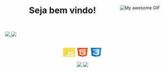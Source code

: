<div align="center">
  <div style="float: right;">
    <img src="https://media.giphy.com/media/heIX5HfWgEYlW/giphy.gif" width="300" height="300" alt="My awesome GIF" />
  </div>
  <h1> Seja bem vindo! </h1>
</div>
 
<br>

<div align="left"> <br>
  <a href="https://github.com/ColdTD">
    <img height="180em" src="https://github-readme-stats.vercel.app/api?username=ColdTD&show_icons=true&theme=radical&include_all_commits=true&count_private=true"/>
    <img height="180em" src="https://github-readme-stats.vercel.app/api/top-langs/?username=ColdTD&layout=compact&langs_count=7&theme=radical"/>
  </a>
</div>

<br>

 <div align="center">
  <div style="display: inline_block"><br>
    <img align="center" alt="Formando-Js" height="30" width="40" src="https://raw.githubusercontent.com/devicons/devicon/master/icons/javascript/javascript-plain.svg">
    <img align="center" alt="Formando -HTML" height="30" width="40" src="https://raw.githubusercontent.com/devicons/devicon/master/icons/html5/html5-original.svg">
    <img align="center" alt="Formando-CSS" height="30" width="40" src="https://raw.githubusercontent.com/devicons/devicon/master/icons/css3/css3-original.svg">
  </div>
 </div>
 
</br>

 <div align="center">
  <a href = "mailto:ruhandavidson@gmail.com"><img src="https://img.shields.io/badge/-Gmail-%23333?style=for-the-badge&logo=gmail&logoColor=white" target="_blank"></a>
  <a href="https://www.linkedin.com/in/ruhandavidson/" target="_blank"><img src="https://img.shields.io/badge/-LinkedIn-%230077B5?style=for-the-badge&logo=linkedin&logoColor=white"   target="_blank"></a> 
 </div>

<br>



